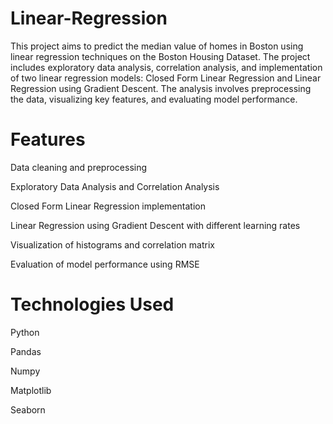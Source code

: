 # Linear-Regression
This project aims to predict the median value of homes in Boston using linear regression techniques on the Boston Housing Dataset. The project includes exploratory data analysis, correlation analysis, and implementation of two linear regression models: Closed Form Linear Regression and Linear Regression using Gradient Descent. The analysis involves preprocessing the data, visualizing key features, and evaluating model performance.
# Features
Data cleaning and preprocessing

Exploratory Data Analysis and Correlation Analysis

Closed Form Linear Regression implementation

Linear Regression using Gradient Descent with different learning rates

Visualization of histograms and correlation matrix

Evaluation of model performance using RMSE

# Technologies Used
Python

Pandas

Numpy

Matplotlib

Seaborn


